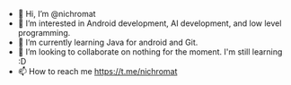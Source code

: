 - 👋 Hi, I’m @nichromat
- 👀 I’m interested in Android development, AI development, and low level programming.
- 🌱 I’m currently learning Java for android and Git.
- 💞️ I’m looking to collaborate on nothing for the moment. I'm still learning :D
- 📫 How to reach me https://t.me/nichromat

<!---
nichromat/nichromat is a ✨ special ✨ repository because its `README.md` (this file) appears on your GitHub profile.
You can click the Preview link to take a look at your changes.
--->

